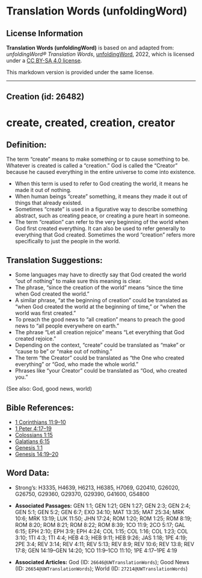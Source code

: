 # Translation Words (unfoldingWord)

## License Information

**Translation Words (unfoldingWord)** is based on and adapted from: _unfoldingWord® Translation Words_, [unfoldingWord](https://unfoldingword.org/utw), 2022, which is licensed under a [CC BY-SA 4.0 license](https://creativecommons.org/licenses/by-sa/4.0/legalcode.en).

This markdown version is provided under the same license.



--------------------------------

## Creation (id: 26482)

create, created, creation, creator
==================================

Definition:
-----------

The term “create” means to make something or to cause something to be. Whatever is created is called a “creation.” God is called the “Creator” because he caused everything in the entire universe to come into existence.

* When this term is used to refer to God creating the world, it means he made it out of nothing.
* When human beings “create” something, it means they made it out of things that already existed.
* Sometimes “create” is used in a figurative way to describe something abstract, such as creating peace, or creating a pure heart in someone.
* The term “creation” can refer to the very beginning of the world when God first created everything. It can also be used to refer generally to everything that God created. Sometimes the word “creation” refers more specifically to just the people in the world.

Translation Suggestions:
------------------------

* Some languages may have to directly say that God created the world “out of nothing” to make sure this meaning is clear.
* The phrase, “since the creation of the world” means “since the time when God created the world.”
* A similar phrase, “at the beginning of creation” could be translated as “when God created the world at the beginning of time,” or “when the world was first created.”
* To preach the good news to “all creation” means to preach the good news to “all people everywhere on earth.”
* The phrase “Let all creation rejoice” means “Let everything that God created rejoice.”
* Depending on the context, “create” could be translated as “make” or “cause to be” or “make out of nothing.”
* The term “the Creator” could be translated as “the One who created everything” or “God, who made the whole world.”
* Phrases like “your Creator” could be translated as “God, who created you.”

(See also: God, good news, world)

Bible References:
-----------------

* [1 Corinthians 11:9–10](https://ref.ly/1Cor11:9-1Cor11:10)
* [1 Peter 4:17–19](https://ref.ly/1Pet4:17-1Pet4:19)
* [Colossians 1:15](https://ref.ly/Col1:15)
* [Galatians 6:15](https://ref.ly/Gal6:15)
* [Genesis 1:1](https://ref.ly/Gen1:1)
* [Genesis 14:19–20](https://ref.ly/Gen14:19-Gen14:20)

Word Data:
----------

* Strong’s: H3335, H4639, H6213, H6385, H7069, G20410, G26020, G26750, G29360, G29370, G29390, G41600, G54800

* **Associated Passages:** GEN 1:1; GEN 1:21; GEN 1:27; GEN 2:3; GEN 2:4; GEN 5:1; GEN 5:2; GEN 6:7; EXO 34:10; MAT 13:35; MAT 25:34; MRK 10:6; MRK 13:19; LUK 11:50; JHN 17:24; ROM 1:20; ROM 1:25; ROM 8:19; ROM 8:20; ROM 8:21; ROM 8:22; ROM 8:39; 1CO 11:9; 2CO 5:17; GAL 6:15; EPH 2:10; EPH 3:9; EPH 4:24; COL 1:15; COL 1:16; COL 1:23; COL 3:10; 1TI 4:3; 1TI 4:4; HEB 4:3; HEB 9:11; HEB 9:26; JAS 1:18; 1PE 4:19; 2PE 3:4; REV 3:14; REV 4:11; REV 5:13; REV 8:9; REV 10:6; REV 13:8; REV 17:8; GEN 14:19–GEN 14:20; 1CO 11:9–1CO 11:10; 1PE 4:17–1PE 4:19
* **Associated Articles:** God (ID: `26646@UWTranslationWords`); Good News (ID: `26654@UWTranslationWords`); World (ID: `27214@UWTranslationWords`)

